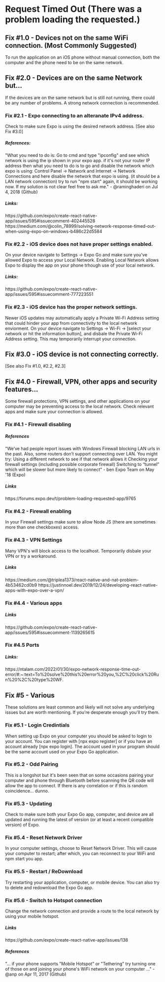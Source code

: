 # Request Timed Out (There was a problem loading the requested.)

## Fix #1.0 - Devices not on the same WiFi connection. (Most Commonly Suggested) 
To run the application on an iOS phone without manual connection, both the computer and the phone need to be on the same network.

## Fix #2.0 - Devices are on the same Network but...
If the devices are on the same network but is still not running, there could be any number of problems. A strong network connection is recommended.

### Fix #2.1 - Expo connecting to an alteranate IPv4 address.
Check to make sure Expo is using the desired network address.
[See also Fix #3.0]

<h5>References:</h5>
"What you need to do is:
Go to cmd and type "ipconfig" and see which network is using the ip shown in your expo app. if it's not your router IP address then what you need 
to do is to go and disable the network which expo is using:
    Control Panel -> Network and Internet -> Network Connections
    and here disable the network that expo is using. (it should be a LAN network connection)
    try to run "npm start" again, it should be working now.
If my solution is not clear feel free to ask me." - @raminghaderi on Jul 4, 2018 (Github)<br>

<h5>Links:</h5>
https://github.com/expo/create-react-native-app/issues/595#issuecomment-402445528
https://medium.com/@colin_78999/solving-network-response-timed-out-when-using-expo-on-windows-b486c22d5584

### Fix #2.2 - iOS device does not have proper settings enabled.
On your device navigate to Settings -> Expo Go and make sure you've allowed Expo to access your Local Network. Enabling Local Network allows Expo to display the app on your phone trhough use of your local network.

<h5>Links:</h5>
https://github.com/expo/create-react-native-app/issues/595#issuecomment-777223551

### Fix #2.3 - iOS device has the proper network settings.
Newer iOS updates may automatically apply a Private Wi-Fi Address setting that could hinder your app from connectivity to the local network enviorment. On your device navigate to Settings -> Wi-Fi -> [select your network or hit the information button], and disbale the Private Wi-Fi Address setting. This may temporarily interrupt your connection.

## Fix #3.0 - iOS device is not connecting correctly.
[See also Fix #1.0, #2.2, #2.3]
<!---->

## Fix #4.0 - Firewall, VPN, other apps and security features...
Some firewall protections, VPN settings, and other applications on your computer may be preventing access to the local network. Check relevant apps and make sure your connection is allowed.

### Fix #4.1 - Firewall disabling

<h5>References</h5>
"We’ve had people report issues with Windows Firewall blocking LAN urls in the past. Also, some routers don’t support connecting over LAN. You might try:
    Using a different network to see if that network allows it
    Checking your firewall settings (including possible corporate firewall)
    Switching to “tunnel” which will be slower but more likely to connect" - ben Expo Team on May '18 (Expo)

<h5>Links</h5>
https://forums.expo.dev/t/problem-loading-requested-app/9765


### Fix #4.2 - Firewall enabling
In your Firewall settings make sure to allow Node JS (there are sometimes more than one checkboxes) access.

### Fix #4.3 - VPN Settings
Many VPN's will block access to the localhost. Temporarily disbale your VPN or try a workaround.

<h5>Links</h5>
https://medium.com/@triplea1373/react-native-and-nat-problem-4b53462cd0b9
https://justinnoel.dev/2019/12/24/developing-react-native-apps-with-expo-over-a-vpn/

### Fix #4.4 - Various apps

<h5>Links</h5>
https://github.com/expo/create-react-native-app/issues/595#issuecomment-1139265615

### Fix #4.5 Ports

<h5>Links:</h5>
https://ntalam.com/2022/01/30/expo-network-response-time-out-error/#:~:text=To%20solve%20this%20error%20you,%2C%20click%20Run%20%2C%20type%20WF.

## Fix #5 - Various
These solutions are least common and likely will not solve any underlying issues but are worth mentioning. If you're desperate enough you'll try them.

### Fix #5.1 - Login Credintials
When setting up Expo on your computer you should be asked to login to your account. You can register with [npx expo register] or if you have an account already [npx expo login]. The account used in your program should be the same account used on your Expo Go application.

### Fix #5.2 - Odd Pairing
This is a longshot but it's been seen that on some occasions pairing your computer and phone through Bluetooth before scanning the QR code will allow the app to connect. If there is any correlation or if this is random coincidence... dunno.

### Fix #5.3 - Updating
Check to make sure both your Expo Go app, computer, and device are all updated and running the latest of version (or at least a recent compatible version) of Expo.

### Fix #5.4 - Reset Network Driver
In your computer settings, choose to Reset Network Driver. This will cause your computer to restart; after which, you can reconnect to your WiFi and npm start you app.

### Fix #5.5 - Restart / ReDownload
Try restarting your application, computer, or mobile device. You can also try to delete and redownload the Expo Go app.

### Fix #5.6 - Switch to Hotspot connection
Change the network connection and provide a route to the local network by using your mobile hotspot.

<h5>Links</h5>
https://github.com/expo/create-react-native-app/issues/138

<h5>References</h5>
"... if your phone supports "Mobile Hotspot" or "Tethering" try turning one of those on and joining your phone's WiFi network on your computer ..." - @anp on Apr 11, 2017 (Github)